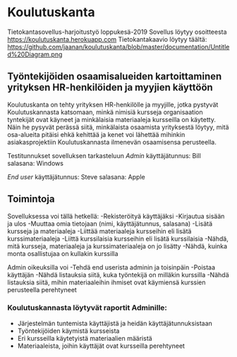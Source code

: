 # Koulutuskanta
Tietokantasovellus-harjoitustyö loppukesä-2019 
Sovellus löytyy osoitteesta https://koulutuskanta.herokuapp.com
Tietokantakaavio löytyy täältä: https://github.com/jaanan/koulutuskanta/blob/master/documentation/Untitled%20Diagram.png


## Työntekijöiden osaamisalueiden kartoittaminen yrityksen HR-henkilöiden ja myyjien käyttöön
Koulutuskanta on tehty yrityksen HR-henkilölle ja myyjille, jotka pystyvät Koulutuskannasta katsomaan, minkä nimisiä kursseja organisaation tyntekijät ovat käyneet ja minkälaisia materiaaleja kursseilla on käytetty. Näin he pysyvät perässä siitä, minkälaista osaamista yrityksestä löytyy, mitä osa-alueita pitäisi ehkä kehittää ja kenet voi lähettää mihinkin asiakasprojektiin Koulutuskannasta ilmenevän osaamisensa perusteella.

Testitunnukset sovelluksen tarkasteluun
*Admin*
käyttäjätunnus: Bill 
salasana: Windows

*End user*
käyttäjätunnus: Steve
salasana: Apple


## Toimintoja
Sovelluksessa voi tällä hetkellä:
-Rekisteröityä käyttäjäksi
-Kirjautua sisään ja ulos
-Muuttaa omia tietojaan (nimi, käyttäjätunnus, salasana)
-Lisätä kursseja ja materiaaleja
-Liittää materiaaleja kursseihin eli lisätä kurssimateriaaleja
-Liittä kurssilaisia kursseihin eli lisätä kurssilaisia
-Nähdä, mitä kursseja, materiaaleja ja kurssimateriaaleja on jo lisätty
-Nähdä, kuinka monta osallistujaa on kullakin kurssilla

Admin oikeuksilla voi
-Tehdä end userista adminin ja toisinpäin
-Poistaa käyttäjän
-Nähdä listauksia siitä, kuka työntekijä on milläkin kurssilla
-Nähdä listauksia siitä, mihin materiaaleihin ihmiset ovat käymiensä kurssien perusteella perehtyneet

### Koulutuskannasta löytyvät raportit Adminille:
- Järjestelmän tuntemista käyttäjistä ja heidän käyttäjätunnuksistaan
- Työntekijöiden käymistä kursseista
- Eri kursseilla käytetyistä materiaalien määristä
- Materiaaleista, joihin käyttäjät ovat kursseilla perehtyneet


